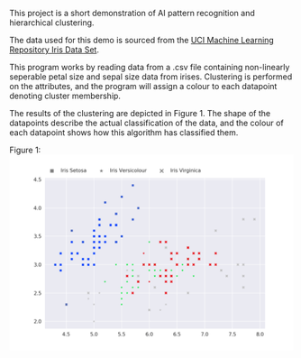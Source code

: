 This project is a short demonstration of AI pattern recognition and hierarchical clustering. 

The data used for this demo is sourced from the [UCI Machine Learning Repository Iris Data Set](https://archive.ics.uci.edu/ml/datasets/iris).

This program works by reading data from a .csv file containing non-linearly seperable petal size and sepal size data from irises. Clustering is performed on the attributes, and the program will assign a colour to each datapoint denoting cluster membership. 

The results of the clustering are depicted in Figure 1. The shape of the datapoints describe the actual classification of the data, and the colour of each datapoint shows how this algorithm has classified them. 

Figure 1:
![Clusters](https://github.com/matt24smith/Iris-Clustering-Classification-Demo/blob/master/4D-Clustering.png)

